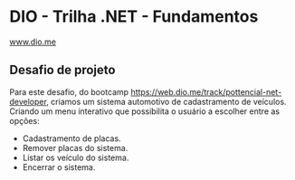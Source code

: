 # DIO - Trilha .NET - Fundamentos
www.dio.me

## Desafio de projeto
Para este desafio, do bootcamp https://web.dio.me/track/pottencial-net-developer, criamos um sistema automotivo de cadastramento de veículos.
Criando um menu interativo que possibilita o 
usuário a escolher entre as opções: 
- Cadastramento de placas.
- Remover placas do sistema.
- Listar os veículo do sistema.
- Encerrar o sistema.

